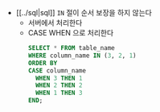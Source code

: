 - [[../sql|sql]] `IN` 절이 순서 보장을 하지 않는다
  - 서버에서 처리한다
  - CASE WHEN 으로 처리한다
    ```sql 
    SELECT * FROM table_name 
    WHERE column_name IN (3, 2, 1) 
    ORDER BY 
    CASE column_name 
      WHEN 3 THEN 1 
      WHEN 2 THEN 2 
      WHEN 1 THEN 3 
    END;
    ```
